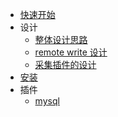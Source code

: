 - [快速开始](https://github.com/cprobe/cprobe/issues/4)
- 设计
  - [整体设计思路](https://github.com/cprobe/cprobe/issues/1)
  - [remote write 设计](https://github.com/cprobe/cprobe/issues/2)
  - [采集插件的设计](https://github.com/cprobe/cprobe/issues/3)
- [安装](https://github.com/cprobe/cprobe/issues/5)
- 插件
  - [mysql](conf.d/mysql/doc)